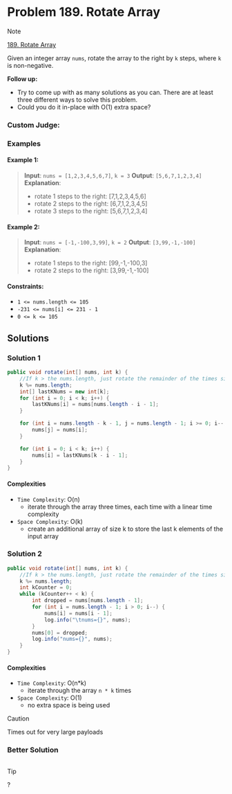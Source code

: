 # Problem 189. Rotate Array

> [!NOTE]
> [189. Rotate Array](https://leetcode.com/problems/rotate-array/description/?envType=study-plan-v2&envId=top-interview-150)

Given an integer array `nums`, rotate the array to the right by `k` steps, where `k` is non-negative.

**Follow up:**
- Try to come up with as many solutions as you can. There are at least three different ways to solve this problem.
- Could you do it in-place with O(1) extra space?

### Custom Judge:

### Examples

#### Example 1:

> **Input**: `nums = [1,2,3,4,5,6,7]`, `k = 3`
> **Output**: `[5,6,7,1,2,3,4]`
> **Explanation**:
> - rotate 1 steps to the right: [7,1,2,3,4,5,6]
> - rotate 2 steps to the right: [6,7,1,2,3,4,5]
> - rotate 3 steps to the right: [5,6,7,1,2,3,4]

#### Example 2:

> **Input**: `nums = [-1,-100,3,99]`, `k = 2`
> **Output**: `[3,99,-1,-100]`
> **Explanation**:
> - rotate 1 steps to the right: [99,-1,-100,3]
> - rotate 2 steps to the right: [3,99,-1,-100]

#### Constraints:

- `1 <= nums.length <= 105`
- `-231 <= nums[i] <= 231 - 1`
- `0 <= k <= 105`

## Solutions

### Solution 1

```java
public void rotate(int[] nums, int k) {
    //If k > the nums.length, just rotate the remainder of the times since nums.length rotation would result in the same array
    k %= nums.length;
    int[] lastKNums = new int[k];
    for (int i = 0; i < k; i++) {
        lastKNums[i] = nums[nums.length - i - 1];
    }

    for (int i = nums.length - k - 1, j = nums.length - 1; i >= 0; i--, j--) {
        nums[j] = nums[i];
    }

    for (int i = 0; i < k; i++) {
        nums[i] = lastKNums[k - i - 1];
    }
}
```
#### Complexities

- `Time Complexity`: O(n)
    - iterate through the array three times, each time with a linear time complexity
- `Space Complexity`: O(k)
    - create an additional array of size k to store the last k elements of the input array

### Solution 2

```java
public void rotate(int[] nums, int k) {
    //If k > the nums.length, just rotate the remainder of the times since nums.length rotation would result in the same array
    k %= nums.length;
    int kCounter = 0;
    while (kCounter++ < k) {
        int dropped = nums[nums.length - 1];
        for (int i = nums.length - 1; i > 0; i--) {
            nums[i] = nums[i - 1];
            log.info("\tnums={}", nums);
        }
        nums[0] = dropped;
        log.info("nums={}", nums);
    }
}
```
#### Complexities

- `Time Complexity`: O(n*k)
    - iterate through the array `n * k` times
- `Space Complexity`: O(1)
    - no extra space is being used

> [!CAUTION]
> Times out for very large payloads

### Better Solution

```java

```

> [!TIP]
> ?